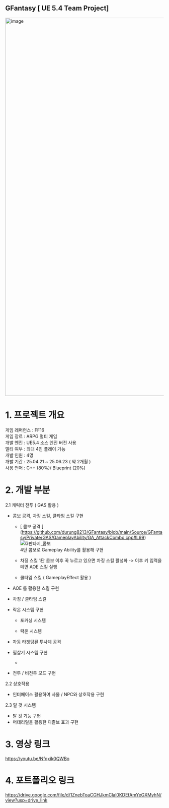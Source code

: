 ## GFantasy [ UE 5.4 Team Project]
<img width="1920" height="1200" alt="image" src="https://github.com/user-attachments/assets/1bf725a9-e0a1-4320-80ed-97d01259218e" />

# 1. 프로젝트 개요 

게임 레퍼런스 : FF16 <br>
게임 장르 : ARPG 멀티 게임 <br>
개발 엔진 : UE5.4 소스 엔진 버전 사용 <br>
멀티 여부 : 최대 4인 플레이 가능 <br>
개발 인원 : 4명 <br>
개발 기간 : 25.04.21 ~ 25.06.23 ( 약 2개월 ) <br>
사용 언어 : C++ (80%)/ Blueprint (20%) <br>


# 2. 개발 부분 

2.1 캐릭터 전투 ( GAS 활용 )
 - 콤보 공격, 차징 스킬, 쿨타임 스킬 구현 <br>
   
   * [ 콤보 공격 ] (https://github.com/durung8213/GFantasy/blob/main/Source/GFantasy/Private/GAS/GameplayAbility/GA_AttackCombo.cpp#L99) <br>
   ![G판타지_콤보](https://github.com/user-attachments/assets/df6e95c3-daef-4416-8f8f-0de8ada2fd10) <br>
    4단 콤보로 Gameplay Ability를 활용해 구현

   
   * 차징 스킬
  1단 콤보 이후 꾹 누르고 있으면 차징 스킬 활성화 -> 이후 키 입력을 떼면 AOE 스킬 실행
     
   * 쿨타임 스킬 ( GameplayEffect 활용 )
 
 - AOE 를 활용한 스킬 구현
  * 차징 / 쿨타임 스킬
    
 - 락온 시스템 구현
   * 포커싱 시스템
  
   * 락온 시스템
    
 - 자동 타겟팅된 투사체 공격

 - 필살기 시스템 구현
    
    * 

 - 전투 / 비전투 모드 구현 
 

2.2 상호작용
 - 인터페이스 활용하여 사물 / NPC와 상호작용 구현 

2.3 탈 것 시스템
 - 탈 것 기능 구현
 - 머테리얼을 활용한 디졸브 효과 구현



# 3. 영상 링크

https://youtu.be/Nfqxik0QWBo

# 4. 포트폴리오 링크
https://drive.google.com/file/d/1ZnebToaCGHJkmClal0KDEfAmYeGXMyhN/view?usp=drive_link

